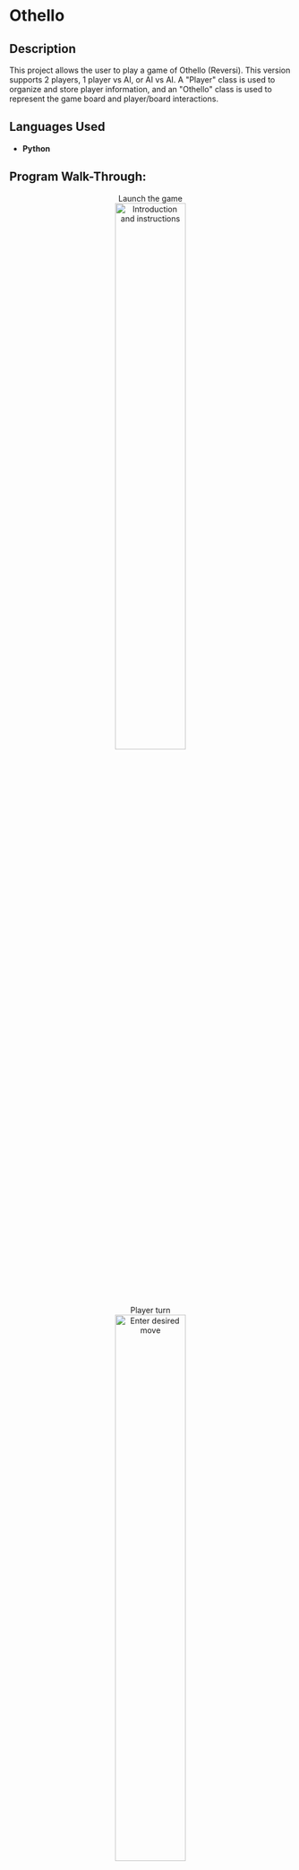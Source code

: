 <h1>Othello</h1>

<h2>Description</h2>
This project allows the user to play a game of Othello (Reversi). This version supports 2 players, 1 player vs AI, or AI vs AI. A "Player" class is used to organize and store player information, and an "Othello" class is used to represent the game board and player/board interactions.
<br />


<h2>Languages Used</h2>

- <b>Python</b> 

<h2>Program Walk-Through:</h2>

<p align="center">
Launch the game <br/>
<img src="https://i.imgur.com/Y5viaCA.png" height="50%" width="50%" alt="Introduction and instructions"/>
<br />
<br />
Player turn  <br/>
<img src="https://i.imgur.com/inzbmu8.png" height="50%" width="50%" alt="Enter desired move"/>
<br />
<br />
See list of available moves  <br/>
<img src="https://i.imgur.com/PJUJNwg.png" height="50%" width="50%" alt="See valid moves"/>
<br />
<br />
Input validation  <br/>
<img src="https://i.imgur.com/dPatnLY.png" height="50%" width="50%" alt="Only valid moves accepted"/>
<br />
<br />
AI turn  <br/>
<img src="https://i.imgur.com/F7KBxzt.png" height="50%" width="50%" alt="AI turn"/>
<br />
<br />
Game ends when neither player has a valid move  <br/>
<img src="https://i.imgur.com/AEKobGj.png" height="50%" width="50%" alt="Game over"/>
<br />
<br />
</p>
